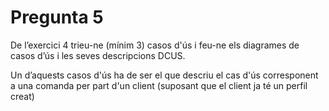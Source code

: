 # Pregunta 5

De l’exercici 4 trieu-ne  (mínim 3) casos d'ús i feu-ne els diagrames
de casos d’ús i les seves descripcions DCUS. 

Un d’aquests casos d'ús ha de ser el que descriu el cas d'ús corresponent a una comanda per
part d'un client (suposant que el client ja té un perfil creat)
